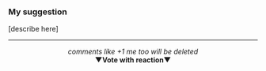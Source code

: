 ### My suggestion

[describe here]




----

<p align="center"><i>comments like +1 me too will be deleted</i><br><b>&#x25BC;Vote with reaction&#x25BC;</b></p>
